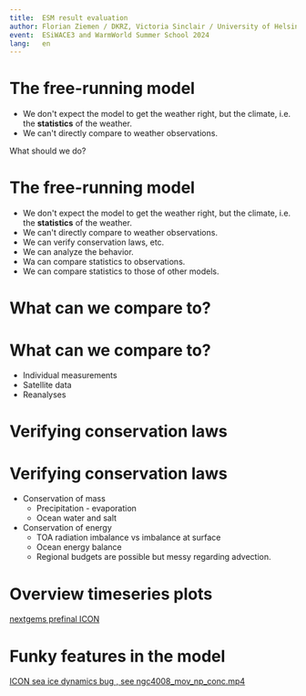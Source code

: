 ```yaml
---
title:  ESM result evaluation
author: Florian Ziemen / DKRZ, Victoria Sinclair / University of Helsinki
event:  ESiWACE3 and WarmWorld Summer School 2024
lang:   en
---
```


# The free-running model
* We don't expect the model to get the weather right, but the climate, i.e. the **statistics** of the weather.
* We can't directly compare to weather observations.

What should we do?

# The free-running model
* We don't expect the model to get the weather right, but the climate, i.e. the **statistics** of the weather.
* We can't directly compare to weather observations.
* We can verify conservation laws, etc.
* We can analyze the behavior.
* Wa can compare statistics to observations.
* We can compare statistics to those of other models.

# What can we compare to?

# What can we compare to?
* Individual measurements
* Satellite data
* Reanalyses

# Verifying conservation laws

# Verifying conservation laws
* Conservation of mass
  * Precipitation - evaporation
  * Ocean water and salt
* Conservation of energy
  * TOA radiation imbalance vs imbalance at surface
  * Ocean energy balance
  * Regional budgets are possible but messy regarding advection.
  
# Overview timeseries plots
[nextgems prefinal ICON](https://swift.dkrz.de/v1/dkrz_b381d76e-63d7-4aeb-96f0-dfd91e102d40/nextgems_prefinal/ngc4008/index.html)


# Funky features in the model
[ ICON sea ice dynamics bug , see ngc4008_mov_np_conc.mp4](https://owncloud.gwdg.de/index.php/s/jg6fusRH9FO2ojO#/files_mediaviewer/ngc4008_mov_np_conc.mp4)


